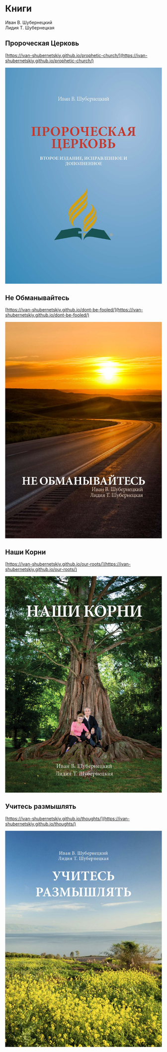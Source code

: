 # Книги

Иван В. Шубернецкий  
Лидия Т. Шубернецкая

## Пророческая Церковь

[https://ivan-shubernetskiy.github.io/prophetic-church/](https://ivan-shubernetskiy.github.io/prophetic-church/)

![Пророческая Церковь](https://raw.githubusercontent.com/ivan-shubernetskiy/prophetic-church/main/%D0%9F%D1%80%D0%BE%D1%80%D0%BE%D1%87%D0%B5%D1%81%D0%BA%D0%B0%D1%8F%20%D0%A6%D0%B5%D1%80%D0%BA%D0%BE%D0%B2%D1%8C.jpg)

## Не Обманывайтесь

[https://ivan-shubernetskiy.github.io/dont-be-fooled/](https://ivan-shubernetskiy.github.io/dont-be-fooled/)

![Не Обманывайтесь](https://raw.githubusercontent.com/ivan-shubernetskiy/dont-be-fooled/main/%D0%9D%D0%B5%20%D0%9E%D0%B1%D0%BC%D0%B0%D0%BD%D1%8B%D0%B2%D0%B0%D0%B8%CC%86%D1%82%D0%B5%D1%81%D1%8C.jpg)

## Наши Корни

[https://ivan-shubernetskiy.github.io/our-roots/](https://ivan-shubernetskiy.github.io/our-roots/)

![](https://raw.githubusercontent.com/ivan-shubernetskiy/our-roots/master/%D0%9D%D0%B0%D1%88%D0%B8%20%D0%9A%D0%BE%D1%80%D0%BD%D0%B8.jpg)

## Учитесь размышлять

[https://ivan-shubernetskiy.github.io/thoughts/](https://ivan-shubernetskiy.github.io/thoughts/)

![Учитесь размышлять](https://raw.githubusercontent.com/ivan-shubernetskiy/thoughts/master/%D0%A3%D1%87%D0%B8%D1%82%D0%B5%D1%81%D1%8C%20%D0%A0%D0%B0%D0%B7%D0%BC%D1%8B%D1%88%D0%BB%D1%8F%D1%82%D1%8C.jpg)
